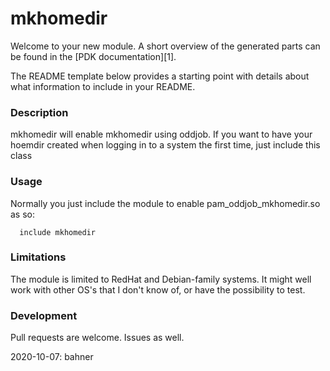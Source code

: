 # mkhomedir

Welcome to your new module. A short overview of the generated parts can be found
in the [PDK documentation][1].

The README template below provides a starting point with details about what
information to include in your README.


### Description

mkhomedir will enable mkhomedir using oddjob. If you want to have
your hoemdir created when logging in to a system the first time,
just include this class
 
### Usage

Normally you just include the module to enable pam_oddjob_mkhomedir.so as so:

```puppet
  include mkhomedir
```

### Limitations

The module is limited to RedHat and Debian-family systems. It might well work
with other OS's that I don't know of, or have the possibility to test.

### Development

Pull requests are welcome. Issues as well.

2020-10-07: bahner